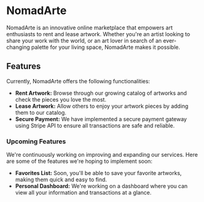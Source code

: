 # NomadArte

NomadArte is an innovative online marketplace that empowers art enthusiasts to rent and lease artwork. Whether you're an artist looking to share your work with the world, or an art lover in search of an ever-changing palette for your living space, NomadArte makes it possible.

## Features

Currently, NomadArte offers the following functionalities:

- **Rent Artwork:** Browse through our growing catalog of artworks and check the pieces you love the most.
- **Lease Artwork:** Allow others to enjoy your artwork pieces by adding them to our catalog.
- **Secure Payment:** We have implemented a secure payment gateway using Stripe API to ensure all transactions are safe and reliable.

### Upcoming Features

We're continuously working on improving and expanding our services. Here are some of the features we're hoping to implement soon:

- **Favorites List:** Soon, you'll be able to save your favorite artworks, making them quick and easy to find.
- **Personal Dashboard:** We're working on a dashboard where you can view all your information and transactions at a glance.
